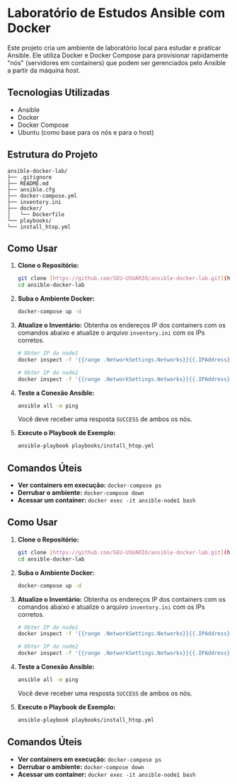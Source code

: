 # Laboratório de Estudos Ansible com Docker

Este projeto cria um ambiente de laboratório local para estudar e praticar Ansible. Ele utiliza Docker e Docker Compose para provisionar rapidamente "nós" (servidores em containers) que podem ser gerenciados pelo Ansible a partir da máquina host.

## Tecnologias Utilizadas
* Ansible
* Docker
* Docker Compose
* Ubuntu (como base para os nós e para o host)

## Estrutura do Projeto
````
ansible-docker-lab/
├── .gitignore
├── README.md
├── ansible.cfg
├── docker-compose.yml
├── inventory.ini
├── docker/
│   └── Dockerfile
└── playbooks/
└── install_htop.yml
````
## Como Usar

1.  **Clone o Repositório:**
    ```bash
    git clone [https://github.com/SEU-USUARIO/ansible-docker-lab.git](https://github.com/SEU-USUARIO/ansible-docker-lab.git)
    cd ansible-docker-lab
    ```

2.  **Suba o Ambiente Docker:**
    ```bash
    docker-compose up -d
    ```

3.  **Atualize o Inventário:**
    Obtenha os endereços IP dos containers com os comandos abaixo e atualize o arquivo `inventory.ini` com os IPs corretos.
    ```bash
    # Obter IP do node1
    docker inspect -f '{{range .NetworkSettings.Networks}}{{.IPAddress}}{{end}}' ansible-node1

    # Obter IP do node2
    docker inspect -f '{{range .NetworkSettings.Networks}}{{.IPAddress}}{{end}}' ansible-node2
    ```

4.  **Teste a Conexão Ansible:**
    ```bash
    ansible all -m ping
    ```
    Você deve receber uma resposta `SUCCESS` de ambos os nós.

5.  **Execute o Playbook de Exemplo:**
    ```bash
    ansible-playbook playbooks/install_htop.yml
    ```

## Comandos Úteis

* **Ver containers em execução:** `docker-compose ps`
* **Derrubar o ambiente:** `docker-compose down`
* **Acessar um container:** `docker exec -it ansible-node1 bash`

## Como Usar

1.  **Clone o Repositório:**
    ```bash
    git clone [https://github.com/SEU-USUARIO/ansible-docker-lab.git](https://github.com/SEU-USUARIO/ansible-docker-lab.git)
    cd ansible-docker-lab
    ```

2.  **Suba o Ambiente Docker:**
    ```bash
    docker-compose up -d
    ```

3.  **Atualize o Inventário:**
    Obtenha os endereços IP dos containers com os comandos abaixo e atualize o arquivo `inventory.ini` com os IPs corretos.
    ```bash
    # Obter IP do node1
    docker inspect -f '{{range .NetworkSettings.Networks}}{{.IPAddress}}{{end}}' ansible-node1

    # Obter IP do node2
    docker inspect -f '{{range .NetworkSettings.Networks}}{{.IPAddress}}{{end}}' ansible-node2
    ```

4.  **Teste a Conexão Ansible:**
    ```bash
    ansible all -m ping
    ```
    Você deve receber uma resposta `SUCCESS` de ambos os nós.

5.  **Execute o Playbook de Exemplo:**
    ```bash
    ansible-playbook playbooks/install_htop.yml
    ```

## Comandos Úteis

* **Ver containers em execução:** `docker-compose ps`
* **Derrubar o ambiente:** `docker-compose down`
* **Acessar um container:** `docker exec -it ansible-node1 bash`


